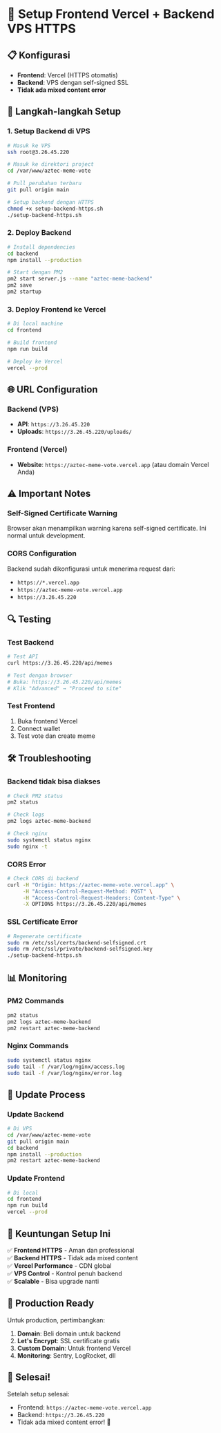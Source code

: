 # 🚀 Setup Frontend Vercel + Backend VPS HTTPS

## 📋 Konfigurasi

- **Frontend**: Vercel (HTTPS otomatis)
- **Backend**: VPS dengan self-signed SSL
- **Tidak ada mixed content error**

## 🔧 Langkah-langkah Setup

### 1. **Setup Backend di VPS**

```bash
# Masuk ke VPS
ssh root@3.26.45.220

# Masuk ke direktori project
cd /var/www/aztec-meme-vote

# Pull perubahan terbaru
git pull origin main

# Setup backend dengan HTTPS
chmod +x setup-backend-https.sh
./setup-backend-https.sh
```

### 2. **Deploy Backend**

```bash
# Install dependencies
cd backend
npm install --production

# Start dengan PM2
pm2 start server.js --name "aztec-meme-backend"
pm2 save
pm2 startup
```

### 3. **Deploy Frontend ke Vercel**

```bash
# Di local machine
cd frontend

# Build frontend
npm run build

# Deploy ke Vercel
vercel --prod
```

## 🌐 URL Configuration

### Backend (VPS)
- **API**: `https://3.26.45.220`
- **Uploads**: `https://3.26.45.220/uploads/`

### Frontend (Vercel)
- **Website**: `https://aztec-meme-vote.vercel.app` (atau domain Vercel Anda)

## ⚠️ Important Notes

### Self-Signed Certificate Warning
Browser akan menampilkan warning karena self-signed certificate. Ini normal untuk development.

### CORS Configuration
Backend sudah dikonfigurasi untuk menerima request dari:
- `https://*.vercel.app`
- `https://aztec-meme-vote.vercel.app`
- `https://3.26.45.220`

## 🔍 Testing

### Test Backend
```bash
# Test API
curl https://3.26.45.220/api/memes

# Test dengan browser
# Buka: https://3.26.45.220/api/memes
# Klik "Advanced" → "Proceed to site"
```

### Test Frontend
1. Buka frontend Vercel
2. Connect wallet
3. Test vote dan create meme

## 🛠️ Troubleshooting

### Backend tidak bisa diakses
```bash
# Check PM2 status
pm2 status

# Check logs
pm2 logs aztec-meme-backend

# Check nginx
sudo systemctl status nginx
sudo nginx -t
```

### CORS Error
```bash
# Check CORS di backend
curl -H "Origin: https://aztec-meme-vote.vercel.app" \
     -H "Access-Control-Request-Method: POST" \
     -H "Access-Control-Request-Headers: Content-Type" \
     -X OPTIONS https://3.26.45.220/api/memes
```

### SSL Certificate Error
```bash
# Regenerate certificate
sudo rm /etc/ssl/certs/backend-selfsigned.crt
sudo rm /etc/ssl/private/backend-selfsigned.key
./setup-backend-https.sh
```

## 📊 Monitoring

### PM2 Commands
```bash
pm2 status
pm2 logs aztec-meme-backend
pm2 restart aztec-meme-backend
```

### Nginx Commands
```bash
sudo systemctl status nginx
sudo tail -f /var/log/nginx/access.log
sudo tail -f /var/log/nginx/error.log
```

## 🔄 Update Process

### Update Backend
```bash
# Di VPS
cd /var/www/aztec-meme-vote
git pull origin main
cd backend
npm install --production
pm2 restart aztec-meme-backend
```

### Update Frontend
```bash
# Di local
cd frontend
npm run build
vercel --prod
```

## 🎯 Keuntungan Setup Ini

✅ **Frontend HTTPS** - Aman dan professional  
✅ **Backend HTTPS** - Tidak ada mixed content  
✅ **Vercel Performance** - CDN global  
✅ **VPS Control** - Kontrol penuh backend  
✅ **Scalable** - Bisa upgrade nanti  

## 🚀 Production Ready

Untuk production, pertimbangkan:
1. **Domain**: Beli domain untuk backend
2. **Let's Encrypt**: SSL certificate gratis
3. **Custom Domain**: Untuk frontend Vercel
4. **Monitoring**: Sentry, LogRocket, dll

## 🎉 Selesai!

Setelah setup selesai:
- Frontend: `https://aztec-meme-vote.vercel.app`
- Backend: `https://3.26.45.220`
- Tidak ada mixed content error! 🚀 